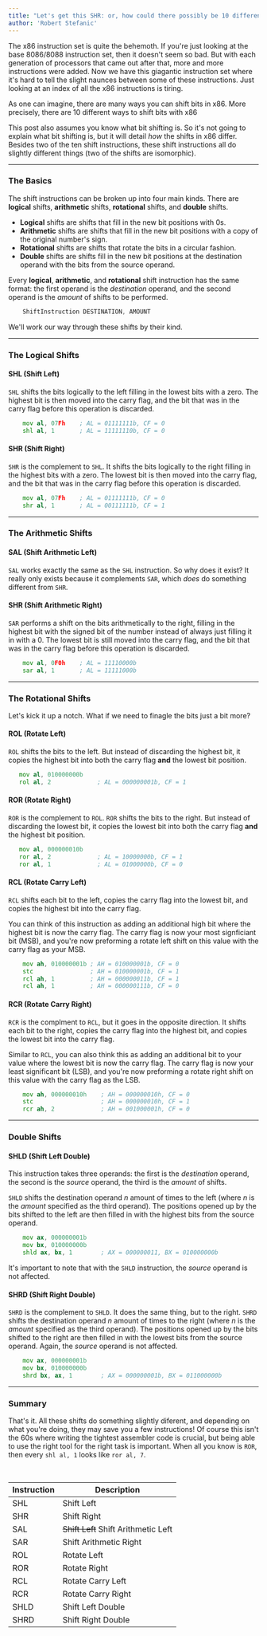 ```yaml
---
title: "Let's get this SHR: or, how could there possibly be 10 different ways to shift bits in x86 assembler?"
author: 'Robert Stefanic'
---
```


The x86 instruction set is quite the behemoth. If you're just looking at the base 8086/8088 instruction set, then it doesn't seem so bad. But with each generation of processors that came out after that, more and more instructions were added. Now we have this giagantic instruction set where it's hard to tell the slight naunces between some of these instructions. Just looking at an index of all the x86 instructions is tiring. 

As one can imagine, there are many ways you can shift bits in x86. More precisely, there are 10 different ways to shift bits with x86 

This post also assumes you know what bit shifting is. So it's not going to explain what bit shifting is, but it will detail *how* the shifts in x86 differ. Besides two of the ten shift instructions, these shift instructions all do slightly different things (two of the shifts are isomorphic).

* * *

### The Basics

The shift instructions can be broken up into four main kinds. There are **logical** shifts, **arithmetic** shifts, **rotational** shifts, and **double** shifts. 

* **Logical** shifts are shifts that fill in the new bit positions with 0s. 
* **Arithmetic** shifts are shifts that fill in the new bit positions with a copy of the original number's sign.
* **Rotational** shifts are shifts that rotate the bits in a circular fashion.
* **Double** shifts are shifts fill in the new bit positions at the destination operand with the bits from the source operand.

Every **logical**, **arithmetic**, and **rotational** shift instruction has the same format: the first operand is the *destination* operand, and the second operand is the *amount* of shifts to be performed.

```asm
    ShiftInstruction DESTINATION, AMOUNT
```

We'll work our way through these shifts by their kind.

* * *

### The Logical Shifts

#### SHL (Shift Left)

```SHL``` shifts the bits logically to the left filling in the lowest bits with a zero. The highest bit is then moved into the carry flag, and the bit that was in the carry flag before this operation is discarded.

```asm
    mov al, 07Fh    ; AL = 01111111b, CF = 0
    shl al, 1       ; AL = 11111110b, CF = 0
```

#### SHR (Shift Right)

```SHR``` is the complement to ```SHL```. It shifts the bits logically to the right filling in the highest bits with a zero. The lowest bit is then moved into the carry flag, and the bit that was in the carry flag before this operation is discarded.

```asm
    mov al, 07Fh    ; AL = 01111111b, CF = 0
    shr al, 1       ; AL = 00111111b, CF = 1
```

* * *

### The Arithmetic Shifts

#### SAL (Shift Arithmetic Left)

```SAL``` works exactly the same as the ```SHL``` instruction. So why does it exist? It really only exists because it complements ```SAR```, which *does* do something different from ```SHR```.

#### SHR (Shift Arithmetic Right)

```SAR``` performs a shift on the bits arithmetically to the right, filling in the highest bit with the signed bit of the number instead of always just filling it in with a 0. The lowest bit is still moved into the carry flag, and the bit that was in the carry flag before this operation is discarded.

```asm
    mov al, 0F0h    ; AL = 11110000b
    sar al, 1       ; AL = 11111000b
```

* * *

### The Rotational Shifts

Let's kick it up a notch. What if we need to finagle the bits just a bit more?

#### ROL (Rotate Left)

```ROL``` shifts the bits to the left. But instead of discarding the highest bit, it copies the highest bit into both the carry flag **and** the lowest bit position.

```asm
   mov al, 010000000b
   rol al, 2             ; AL = 000000001b, CF = 1
```

#### ROR (Rotate Right)

```ROR``` is the complement to ```ROL```. ```ROR``` shifts the bits to the right. But instead of discarding the lowest bit, it copies the lowest bit into both the carry flag **and** the highest bit position.

```asm
   mov al, 000000010b
   ror al, 2             ; AL = 10000000b, CF = 1
   ror al, 1             ; AL = 01000000b, CF = 0
```

#### RCL (Rotate Carry Left)

```RCL``` shifts each bit to the left, copies the carry flag into the lowest bit, and copies the highest bit into the carry flag.

You can think of this instruction as adding an additional high bit where the highest bit is now the carry flag. The carry flag is now your most signficiant bit (MSB), and you're now preforming a rotate left shift on this value with the carry flag as your MSB.

```asm
    mov ah, 010000001b ; AH = 010000001b, CF = 0
    stc                ; AH = 010000001b, CF = 1
    rcl ah, 1          ; AH = 000000011b, CF = 1
    rcl ah, 1          ; AH = 000000111b, CF = 0
```

#### RCR (Rotate Carry Right)

```RCR``` is the complment to ```RCL```, but it goes in the opposite direction. It shifts each bit to the right, copies the carry flag into the highest bit, and copies the lowest bit into the carry flag.

Similar to ```RCL```, you can also think this as adding an additional bit to your value where the lowest bit is now the carry flag. The carry flag is now your least significant bit (LSB), and you're now preforming a rotate right shift on this value with the carry flag as the LSB.

```asm
    mov ah, 000000010h    ; AH = 000000010h, CF = 0
    stc                   ; AH = 000000010h, CF = 1
    rcr ah, 2             ; AH = 001000001h, CF = 0
```

* * *

### Double Shifts

#### SHLD (Shift Left Double)

This instruction takes three operands: the first is the *destination* operand, the second is the *source* operand, the third is the *amount* of shifts.

```SHLD``` shifts the destination operand *n* amount of times to the left (where *n* is the *amount* specified as the third operand). The positions opened up by the bits shifted to the left are then filled in with the highest bits from the source operand.

```asm
    mov ax, 000000001b
    mov bx, 010000000b
    shld ax, bx, 1        ; AX = 000000011, BX = 010000000b
```

It's important to note that with the ```SHLD```  instruction, the *source* operand is not affected.

#### SHRD (Shift Right Double)

```SHRD``` is the complement to ```SHLD```. It does the same thing, but to the right. ```SHRD``` shifts the destination operand *n* amount of times to the right (where *n* is the *amount* specified as the third operand). The positions opened up by the bits shifted to the right are then filled in with the lowest bits from the source operand. Again, the *source* operand is not affected.

```asm
    mov ax, 000000001b
    mov bx, 010000000b
    shrd bx, ax, 1        ; AX = 000000001b, BX = 011000000b
```

* * *

### Summary

That's it. All these shifts do something slightly diferent, and depending on what you're doing, they may save you a few instructions! Of course this isn't the 60s where writing the tightest assembler code is crucial, but being able to use the right tool for the right task is important. When all you know is ```ROR```, then every ```shl al, 1``` looks like ```ror al, 7```.

<br>

| Instruction | Description |
| ------- | ------- |
| SHL | Shift Left |
| SHR | Shift Right |
| SAL | ~~Shift Left~~ Shift Arithmetic Left |
| SAR | Shift Arithmetic Right |
| ROL | Rotate Left |
| ROR | Rotate Right |
| RCL | Rotate Carry Left |
| RCR | Rotate Carry Right |
| SHLD | Shift Left Double |
| SHRD | Shift Right Double |